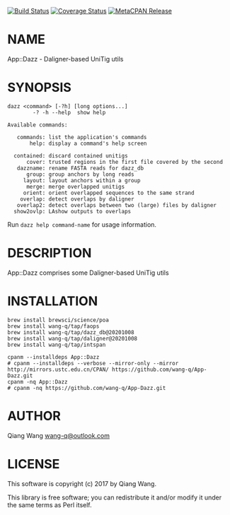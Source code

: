 [![Build Status](https://travis-ci.org/wang-q/App-Dazz.svg?branch=master)](https://travis-ci.org/wang-q/App-Dazz) [![Coverage Status](http://codecov.io/github/wang-q/App-Dazz/coverage.svg?branch=master)](https://codecov.io/github/wang-q/App-Dazz?branch=master) [![MetaCPAN Release](https://badge.fury.io/pl/App-Dazz.svg)](https://metacpan.org/release/App-Dazz)
# NAME

App::Dazz - Daligner-based UniTig utils

# SYNOPSIS

    dazz <command> [-?h] [long options...]
            -? -h --help  show help

    Available commands:

       commands: list the application's commands
           help: display a command's help screen

      contained: discard contained unitigs
          cover: trusted regions in the first file covered by the second
       dazzname: rename FASTA reads for dazz_db
          group: group anchors by long reads
         layout: layout anchors within a group
          merge: merge overlapped unitigs
         orient: orient overlapped sequences to the same strand
        overlap: detect overlaps by daligner
       overlap2: detect overlaps between two (large) files by daligner
      show2ovlp: LAshow outputs to overlaps

Run `dazz help command-name` for usage information.

# DESCRIPTION

App::Dazz comprises some Daligner-based UniTig utils

# INSTALLATION

    brew install brewsci/science/poa
    brew install wang-q/tap/faops
    brew install wang-q/tap/dazz_db@20201008
    brew install wang-q/tap/daligner@20201008
    brew install wang-q/tap/intspan

    cpanm --installdeps App::Dazz
    # cpanm --installdeps --verbose --mirror-only --mirror http://mirrors.ustc.edu.cn/CPAN/ https://github.com/wang-q/App-Dazz.git
    cpanm -nq App::Dazz
    # cpanm -nq https://github.com/wang-q/App-Dazz.git

# AUTHOR

Qiang Wang <wang-q@outlook.com>

# LICENSE

This software is copyright (c) 2017 by Qiang Wang.

This library is free software; you can redistribute it and/or modify
it under the same terms as Perl itself.
